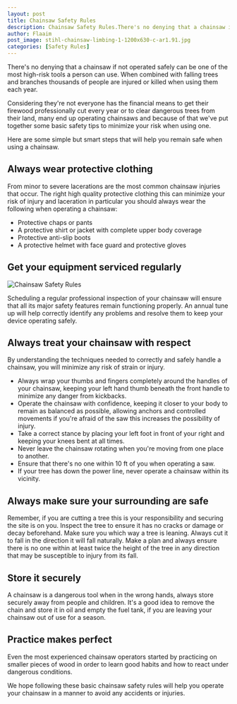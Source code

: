 ```yaml
---
layout: post
title: Chainsaw Safety Rules
description: Chainsaw Safety Rules.There's no denying that a chainsaw if not operated safely can be one of the most high-risk tools a person can use. When combined with falling trees and branches thousands of people are injured or killed when using them each year.
author: Flaaim
post_image: stihl-chainsaw-limbing-1-1200x630-c-ar1.91.jpg
categories: [Safety Rules]
---
```



There's no denying that a chainsaw if not operated safely can be one of the most high-risk tools a person can use. When combined with falling trees and branches thousands of people are injured or killed when using them each year. 


Considering they're not everyone has the financial means to get their firewood professionally cut every year or to clear dangerous trees from their land, many end up operating chainsaws and because of that we've put together some basic safety tips to minimize your risk when using one.


Here are some simple but smart steps that will help you remain safe when using a chainsaw. 

## Always wear protective clothing

From minor to severe lacerations are the most common chainsaw injuries that occur. The right high quality protective clothing this can minimize your risk of injury and laceration in particular you should always wear the following when operating a chainsaw:

- Protective chaps or pants
- A protective shirt or jacket with complete upper body coverage
- Protective anti-slip boots
- A protective helmet with face guard and protective gloves

## Get your equipment serviced regularly
![Chainsaw Safety Rules](https://safetyworkblog.com/assets/stihl-chainsaw-limbing-1-1200x630-c-ar1.91.jpg)

Scheduling a regular professional inspection of your chainsaw will ensure that all its major safety features remain functioning properly. An annual tune up will help correctly identify any problems and resolve them to keep your device operating safely.

## Always treat your chainsaw with respect

By understanding the techniques needed to correctly and safely handle a chainsaw, you will minimize any risk of strain or injury.

- Always wrap your thumbs and fingers completely around the handles of your chainsaw, keeping your left hand thumb beneath the front handle to minimize any danger from kickbacks.
- Operate the chainsaw with confidence, keeping it closer to your body to remain as balanced as possible, allowing anchors and controlled movements if you're afraid of the saw this increases the possibility of injury. 
- Take a correct stance by placing your left foot in front of your right and keeping your knees bent at all times.
- Never leave the chainsaw rotating when you're moving from one place to another.
- Ensure that there's no one within 10 ft of you when operating a saw.
- If your tree has down the power line, never operate a chainsaw within its vicinity.

## Always make sure your surrounding are safe
Remember, if you are cutting a tree this is your responsibility and securing the site is on you. Inspect the tree to ensure it has no cracks or damage or decay beforehand. Make sure you which way a tree is leaning. Always cut it to fall in the direction it will fall naturally. Make a plan and always ensure there is no one within at least twice the height of the tree in any direction that may be susceptible to injury from its fall.



## Store it securely
A chainsaw is a dangerous tool when in the wrong hands, always store securely away from people and children. It's a good idea to remove the chain and store it in oil and empty the fuel tank, if you are leaving your chainsaw out of use for a season.



## Practice makes perfect
Even the most experienced chainsaw operators started by practicing on smaller pieces of wood in order to learn good habits and how to react under dangerous conditions.




We hope following these basic chainsaw safety rules will help you operate your chainsaw in a manner to avoid any accidents or injuries.


